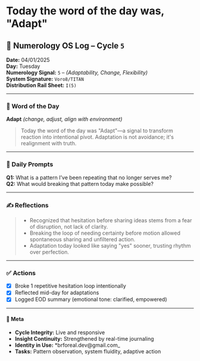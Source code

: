 # Today the word of the day was, "Adapt"

## 🧠 Numerology OS Log – Cycle `5`  

**Date:** 04/01/2025  
**Day:** Tuesday  
**Numerology Signal:** `5` – *(Adaptability, Change, Flexibility)*  
**System Signature:** `Voro8/TITAN`  
**Distribution Rail Sheet:** `I(5)`

---

### 🔑 Word of the Day  

**Adapt** *(change, adjust, align with environment)*

> Today the word of the day was "Adapt"—a signal to transform reaction into intentional pivot. Adaptation is not avoidance; it's realignment with truth.

---

### 🧭 Daily Prompts  

**Q1:** What is a pattern I’ve been repeating that no longer serves me?  
**Q2:** What would breaking that pattern today make possible?

---

### ✍️ Reflections
>
> - Recognized that hesitation before sharing ideas stems from a fear of disruption, not lack of clarity.  
> - Breaking the loop of needing certainty before motion allowed spontaneous sharing and unfiltered action.  
> - Adaptation today looked like saying "yes" sooner, trusting rhythm over perfection.

---

### ✅ Actions

- [x] Broke 1 repetitive hesitation loop intentionally  
- [x] Reflected mid-day for adaptations  
- [x] Logged EOD summary (emotional tone: clarified, empowered)

---

#### 🧩 Meta

- **Cycle Integrity:** Live and responsive  
- **Insight Continuity:** Strengthened by real-time journaling  
- **Identity in Use:** *brforeal.dev@gmail.com_  
- **Tasks:** Pattern observation, system fluidity, adaptive action
